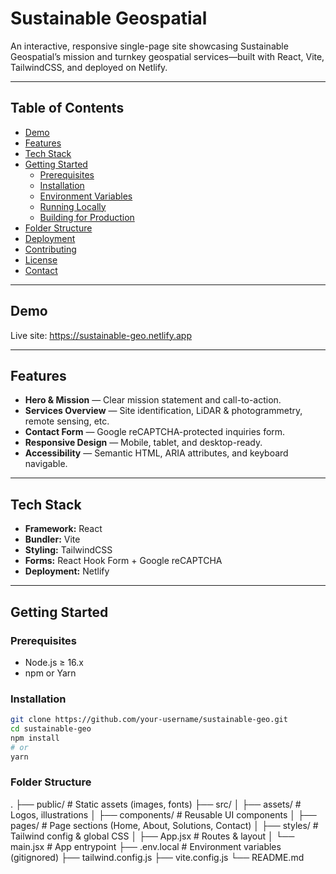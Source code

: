 # Sustainable Geospatial

An interactive, responsive single-page site showcasing Sustainable Geospatial’s mission and turnkey geospatial services—built with React, Vite, TailwindCSS, and deployed on Netlify.

---

## Table of Contents

- [Demo](#demo)  
- [Features](#features)  
- [Tech Stack](#tech-stack)  
- [Getting Started](#getting-started)  
  - [Prerequisites](#prerequisites)  
  - [Installation](#installation)  
  - [Environment Variables](#environment-variables)  
  - [Running Locally](#running-locally)  
  - [Building for Production](#building-for-production)  
- [Folder Structure](#folder-structure)  
- [Deployment](#deployment)  
- [Contributing](#contributing)  
- [License](#license)  
- [Contact](#contact)

---

## Demo

Live site: https://sustainable-geo.netlify.app

---

## Features

- **Hero & Mission** — Clear mission statement and call-to-action.  
- **Services Overview** — Site identification, LiDAR & photogrammetry, remote sensing, etc.  
- **Contact Form** — Google reCAPTCHA-protected inquiries form.  
- **Responsive Design** — Mobile, tablet, and desktop-ready.  
- **Accessibility** — Semantic HTML, ARIA attributes, and keyboard navigable.

---

## Tech Stack

- **Framework:** React  
- **Bundler:** Vite  
- **Styling:** TailwindCSS  
- **Forms:** React Hook Form + Google reCAPTCHA  
- **Deployment:** Netlify

---

## Getting Started

### Prerequisites

- Node.js ≥ 16.x  
- npm or Yarn  

### Installation

```bash
git clone https://github.com/your-username/sustainable-geo.git
cd sustainable-geo
npm install
# or
yarn
```
### Folder Structure
.
├── public/                # Static assets (images, fonts)
├── src/
│   ├── assets/            # Logos, illustrations
│   ├── components/        # Reusable UI components
│   ├── pages/             # Page sections (Home, About, Solutions, Contact)
│   ├── styles/            # Tailwind config & global CSS
│   ├── App.jsx            # Routes & layout
│   └── main.jsx           # App entrypoint
├── .env.local             # Environment variables (gitignored)
├── tailwind.config.js
├── vite.config.js
└── README.md

